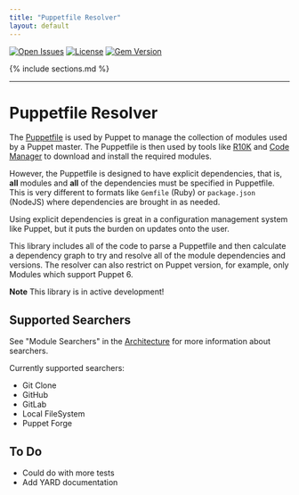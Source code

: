 ```yaml
---
title: "Puppetfile Resolver"
layout: default
---
```

[![Open Issues](https://img.shields.io/github/issues/glennsarti/puppetfile-resolver)](https://github.com/glennsarti/puppetfile-resolver/issues)
[![License](https://img.shields.io/github/license/glennsarti/puppetfile-resolver)](https://github.com/glennsarti/puppetfile-resolver)
[![Gem Version](https://img.shields.io/gem/v/puppetfile-resolver)](https://rubygems.org/gems/puppetfile-resolver)

{% include sections.md %}

---

# Puppetfile Resolver

The [Puppetfile](https://puppet.com/docs/pe/latest/puppetfile.html) is used by Puppet to manage the collection of modules used by a Puppet master. The Puppetfile is then used by tools like [R10K](https://github.com/puppetlabs/r10k) and [Code Manager](https://puppet.com/docs/pe/latest/code_mgr_how_it_works.html#how-code-manager-works) to download and install the required modules.

However, the Puppetfile is designed to have explicit dependencies, that is, **all** modules and **all** of the dependencies must be specified in Puppetfile. This is very different to formats like `Gemfile` (Ruby) or `package.json` (NodeJS) where dependencies are brought in as needed.

Using explicit dependencies is great in a configuration management system like Puppet, but it puts the burden on updates onto the user.

This library includes all of the code to parse a Puppetfile and then calculate a dependency graph to try and resolve all of the module dependencies and versions. The resolver can also restrict on Puppet version, for example, only Modules which support Puppet 6.

**Note** This library is in active development!

## Supported Searchers

See "Module Searchers" in the [Architecture](./architecture) for more information about searchers.

Currently supported searchers:

* Git Clone
* GitHub
* GitLab
* Local FileSystem
* Puppet Forge

## To Do

- Could do with more tests
- Add YARD documentation
